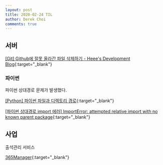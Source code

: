 ```yaml
---
layout: post
title: 2020-02-24 TIL
author: Derek Choi
comments: true
---
```


## 서버

[\[Git\] Github에 잘못 올라간 파일 삭제하기 - Heee's Development Blog](https://gmlwjd9405.github.io/2018/05/17/git-delete-incorrect-files.html){:target="_blank"}

### 파이썬

파이썬 상대경로 문제가 발생했다. 

[\[Python\] 파이썬 파일과 디렉토리 경로](https://itmining.tistory.com/122){:target="_blank"}

[\[파이썬 상대경로 import 에러\] ImportError: attempted relative import with no known parent package](https://myjorney.tistory.com/52){:target="_blank"}

## 사업

출석관리 서비스

[365Manager](http://www.365manager.co.kr/info/service_info01){:target="_blank"}


